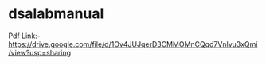# dsalabmanual

Pdf Link:-https://drive.google.com/file/d/1Ov4JUJqerD3CMMOMnCQqd7Vnlvu3xQmi/view?usp=sharing
